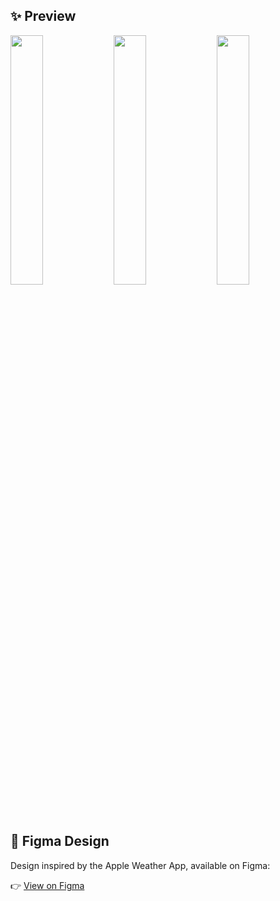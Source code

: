 
## ✨ Preview
<p float="left">
  <img src="https://github.com/user-attachments/assets/7f286e26-e6e1-4d23-90b8-0e02573a1d8e" width="32%" />
  <img src="https://github.com/user-attachments/assets/84adf2f8-6b40-4e5b-bc58-9e89f4b42488" width="32%" />
  <img src="https://github.com/user-attachments/assets/d34ea708-d067-4e9e-9250-ab3b9ee15dfc" width="32%" />
</p>



## 🎨 Figma Design

Design inspired by the Apple Weather App, available on Figma:

👉 [View on Figma](https://www.figma.com/design/Z7EBWUDQf7Syjk2YztK7jE/Apple-Weather-App-Clone--Community-?node-id=0-1&p=f&t=TTHZE9UZBrFClEOq-0)
